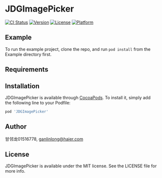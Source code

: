 # JDGImagePicker

[![CI Status](https://img.shields.io/travis/甘邻龙01516778/JDGImagePicker.svg?style=flat)](https://travis-ci.org/甘邻龙01516778/JDGImagePicker)
[![Version](https://img.shields.io/cocoapods/v/JDGImagePicker.svg?style=flat)](https://cocoapods.org/pods/JDGImagePicker)
[![License](https://img.shields.io/cocoapods/l/JDGImagePicker.svg?style=flat)](https://cocoapods.org/pods/JDGImagePicker)
[![Platform](https://img.shields.io/cocoapods/p/JDGImagePicker.svg?style=flat)](https://cocoapods.org/pods/JDGImagePicker)

## Example

To run the example project, clone the repo, and run `pod install` from the Example directory first.

## Requirements

## Installation

JDGImagePicker is available through [CocoaPods](https://cocoapods.org). To install
it, simply add the following line to your Podfile:

```ruby
pod 'JDGImagePicker'
```

## Author

甘邻龙01516778, ganlinlong@haier.com

## License

JDGImagePicker is available under the MIT license. See the LICENSE file for more info.
